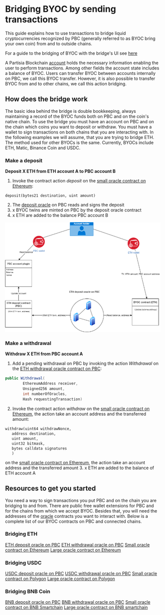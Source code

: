# Bridging BYOC by sending transactions



This guide explains how to use transactions to bridge liquid cryptocurrencies recognized by PBC (generally referred to as BYOC bring your own coin) from and to outside chains. 

For a guide to the bridging of BYOC with the bridge's UI see [here](byoc-and-gas.md)

A Partisia Blockchain [account](create-an-account.md) holds the necessary information enabling the user to perform transactions. Among other fields the account state includes a balance of BYOC. Users can transfer BYOC between accounts internally on PBC, we call this BYOC transfer. However, it is also possible to transfer BYOC from and to other chains, we call this action bridging.   

## How does the bridge work

The basic idea behind the bridge is double bookkeeping, always maintaining a record of the BYOC funds both on PBC and on the coin's native chain. To use the bridge you must have an account on PBC and on the chain which coins you want to deposit or withdraw. You must have a wallet to sign transactions on both chains that you are interacting with. In the following examples we will assume, that you are trying to bridge ETH. The method used for other BYOCs is the same. Currently, BYOCs include ETH, Matic, Binance Coin and USDC.

### Make a deposit

**Deposit X ETH from ETH account A to PBC account B**

1. Invoke the contract action _deposit_ on the [small oracle contract on Ethereum](https://etherscan.io/address/0xf393d008077c97f2632fa04a910969ac58f88e3c):   

```SOL
deposit(bytes21 destination, uint amount)
``` 
 
2. The [deposit oracle](https://dashboard.partisiablockchain.com/info/contract/042f2f190765e27f175424783a1a272e2a983ef372) on PBC reads and signs the deposit   
3. x BYOC twins are minted on PBC by the deposit oracle contract   
4. x ETH are added to the balance PBC account B   


![Diagram0](../pbc-fundamentals/depositBridge.png)


### Make a withdrawal

**Withdraw X ETH from PBC account A**   

1. Add a pending withdrawal on PBC by invoking the action _Withdrawal_ on the [ETH withdrawal oracle contract on PBC](https://dashboard.partisiablockchain.com/info/contract/043b1822925da011657f9ab3d6ff02cf1e0bfe0146):   

```JAVA
public Withdrawal(
        EthereumAddress receiver,
        Unsigned256 amount,
        int numberOfOracles,
        Hash requestingTransaction)

```   

2. Invoke the contract action _withdraw_ on the [small oracle contract on Ethereum](https://etherscan.io/address/0xf393d008077c97f2632fa04a910969ac58f88e3c), the action take an account address and the transferred amount: 
```SOL
withdraw(uint64 withdrawNonce,
   address destination,
   uint amount,
   uint32 bitmask,
   bytes calldata signatures
   )
```

on the [small oracle contract on Ethereum](https://etherscan.io/address/0xf393d008077c97f2632fa04a910969ac58f88e3c), the action take an account address and the transferred amount
3. x ETH are added to the balance of ETH account A 

   
## Resources to get you started

You need a way to sign transactions you put PBC and on the chain you are bridging to and from. There are public free wallet extensions for PBC and for the chains from which we accept BYOC. Besides that, you will need the addresses of the [oracle](.../node-operations/oracles-on-partisia-blockchain) contracts you want to interact with. Below is a complete list of our BYOC contracts on PBC and connected chains.

### Bridging ETH
[ETH deposit oracle on PBC](https://dashboard.partisiablockchain.com/info/contract/042f2f190765e27f175424783a1a272e2a983ef372)
[ETH withdrawal oracle on PBC](https://dashboard.partisiablockchain.com/info/contract/043b1822925da011657f9ab3d6ff02cf1e0bfe0146)
[Small oracle contract on Ethereum](https://etherscan.io/address/0xf393d008077c97f2632fa04a910969ac58f88e3c)
[Large oracle contract on Ethereum](https://etherscan.io/address/0x3435359df1d8c126ea1b68bb51e958fdf43f8272)


### Bridging USDC
[USDC deposit oracle on PBC](https://dashboard.partisiablockchain.com/info/contract/042f2f190765e27f175424783a1a272e2a983ef372)
[USDC withdrawal oracle on PBC](https://dashboard.partisiablockchain.com/info/contract/04adfe4aaacc824657e49a59bdc8f14df87aa8531a)
[Small oracle contract on Polygon](https://polygonscan.com/address/0x4c4ecb1efb3bc2a065af1f714b60980a6562c26f)
[Large oracle contract on Polygon](https://polygonscan.com/address/0x3435359df1d8c126ea1b68bb51e958fdf43f8272)

### Bridging BNB Coin
[BNB deposit oracle on PBC](https://dashboard.partisiablockchain.com/info/contract/047e1c96cd53943d1e0712c48d022fb461140e6b9f)
[BNB withdrawal oracle on PBC](https://dashboard.partisiablockchain.com/info/contract/044bd689e5fe2995d679e946a2046f69f022be7c10)
[Small oracle contract on BNB Smartchain](https://bscscan.com/address/0x05ee4eee70452dd555ecc3f997ea03c6fba29ac1)
[Large oracle contract on BNB smartchain](https://bscscan.com/address/0x4c4ecb1efb3bc2a065af1f714b60980a6562c26f)


